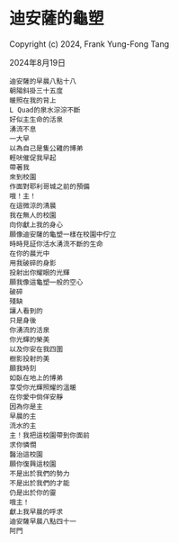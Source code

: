 # 迪安薩的龜塑
Copyright (c) 2024, Frank Yung-Fong Tang


2024年8月19日
```
迪安薩的早晨八點十八
朝陽斜掛三十五度
暖照在我的背上
L Quad的泉水淙淙不斷
好似主生命的活泉
湧流不息
一大早
以為自己是隻公雞的博弟
輕吠催促我早起
帶著我
來到校園
作面對耶利哥城之前的預備
哦！主！
在這微涼的清晨
我在無人的校園
向你獻上我的身心
願像迪安薩的龜塑一樣在校園中佇立
時時見証你活水湧流不斷的生命
在你的晨光中
用我破碎的身影
投射出你耀眼的光輝
願我像這龜塑一般的空心
破碎
殘缺
讓人看到的
只是身後
你湧流的活泉
你光輝的榮美
以及你安在我四圍
樹影投射的美
願我時刻
如臥在地上的博弟
享受你光輝照耀的溫暖
在你愛中倘佯安靜
因為你是主
早晨的主
流水的主
主！我把這校園帶到你面前
求你憐憫
醫治這校園
願你復興這校園
不是出於我們的勢力
不是出於我們的才能
仍是出於你的靈
哦主！
獻上我早晨的呼求
迪安薩早晨八點四十一
阿門
```

